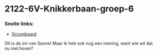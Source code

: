 # 2122-6V-Knikkerbaan-groep-6

### Snelle links:
- [Scrumboard](https://github.com/emmaus-6v/2122-6V-Knikkerbaan-groep-6/projects/1)

Dit is de zin van Sanne! Maar ik heb ook nog een mening, want wie wil dat nu niet horen?

